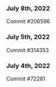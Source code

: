 ### July 8th, 2022

Commit #206596

### July 5th, 2022

Commit #314353


### July 4th, 2022

Commit #72281
